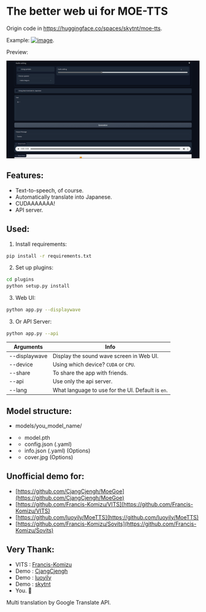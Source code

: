 # The better web ui for MOE-TTS
Origin code in https://huggingface.co/spaces/skytnt/moe-tts.

Example: [![image](https://colab.research.google.com/assets/colab-badge.svg)](https://colab.research.google.com/drive/1oNJiT_e19E3GOprrcSP00gJN_0ZSBERV?usp=sharing).

Preview:

![](preview.png)

## Features:
- Text-to-speech, of course.
- Automatically translate into Japanese.
- CUDAAAAAAA! 
- API server.

## Used:

1. Install requirements:

```bash
pip install -r requirements.txt
```

2. Set up plugins:

```bash
cd plugins
python setup.py install
```

3. Web UI:

```bash
python app.py --displaywave
```

3. Or API Server:

```bash
python app.py --api
```

| Arguments     | Info |
|---------------| ----------|
| --displaywave | Display the sound wave screen in Web UI. |
| --device | Using which device? `CUDA` or `CPU`. |
| --share | To share the app with friends. |
| --api | Use only the api server. |
| --lang | What language to use for the UI. Default is `en`. |

## Model structure:

+ models/you_model_name/
- - model.pth
- - config.json (.yaml)
- - info.json (.yaml) (Options)
- - cover.jpg (Options)

## Unofficial demo for:

- [https://github.com/CjangCjengh/MoeGoe](https://github.com/CjangCjengh/MoeGoe)
- [https://github.com/Francis-Komizu/VITS](https://github.com/Francis-Komizu/VITS)
- [https://github.com/luoyily/MoeTTS](https://github.com/luoyily/MoeTTS)
- [https://github.com/Francis-Komizu/Sovits](https://github.com/Francis-Komizu/Sovits) <br>

## Very Thank:

- VITS : [Francis-Komizu](https://github.com/Francis-Komizu/VITS)
- Demo : [CjangCjengh](https://github.com/CjangCjengh/MoeGoe)
- Demo : [luoyily](https://github.com/luoyily/MoeTTS)
- Demo : [skytnt](https://huggingface.co/spaces/skytnt/moe-tts)
- You. 🫵


Multi translation by Google Translate API.
